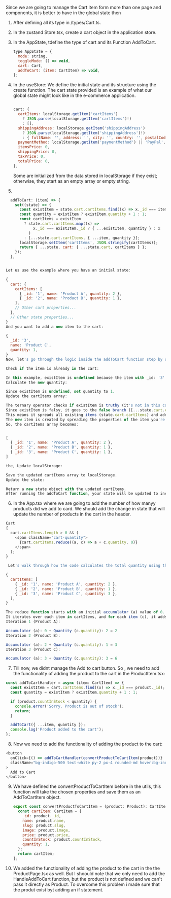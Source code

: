 Since we are going to manage the Cart item form more than one page and components, it is better to have in the global state then

1. After defining all its type in /types/Cart.ts.

2. In the zustand Store.tsx, create a cart object in the application store.

3. In the AppState, tdefine the type of cart and its Function AddToCart.

   ```js
   type AppState = {
     mode: string,
     toggleMode: () => void,
     cart: Cart,
     addToCart: (item: CartItem) => void,
   };
   ```

4. In the useStore:
   We define the initial state and its structure using the create function. The cart state provided is an example of what our global state might look like in the e-commerce application.

   ```js

   cart: {
     cartItems: localStorage.getItem('cartItems')
       ? JSON.parse(localStorage.getItem('cartItems')!)
       : [],
     shippingAddress: localStorage.getItem('shippingAddress')
       ? JSON.parse(localStorage.getItem('shippingAddress')!)
       : { fullName: '', address: '', city: '', country: '', postalCode: '' },
     paymentMethod: localStorage.getItem('paymentMethod') || 'PayPal',
     itemsPrice: 0,
     shippingPrice: 0,
     taxPrice: 0,
     totalPrice: 0,
   },

   ```

   Some are initialized from the data stored in localStorage if they exist; otherwise, they start as an empty array or empty string.

5.

```js
  addToCart: (item) => {
    set((state) => {
      const existItem = state.cart.cartItems.find((x) => x._id === item._id);
      const quantity = existItem ? existItem.quantity + 1 : 1;
      const cartItems = existItem
        ? state.cart.cartItems.map((x) =>
            x._id === existItem._id ? { ...existItem, quantity } : x
          )
        : [...state.cart.cartItems, { ...item, quantity }];
      localStorage.setItem('cartItems', JSON.stringify(cartItems));
      return { ...state, cart: { ...state.cart, cartItems } };
    });
  },


Let us use the example where you have an initial state:

{
  cart: {
    cartItems: [
      { _id: '1', name: 'Product A', quantity: 2 },
      { _id: '2', name: 'Product B', quantity: 1 },
    ],
    // Other cart properties...
  },
  // Other state properties...
}
And you want to add a new item to the cart:

{
  _id: '3',
  name: 'Product C',
  quantity: 1,
}
Now, let's go through the logic inside the addToCart function step by step:

Check if the item is already in the cart:

In this example, existItem is undefined because the item with _id: '3' is not in the cart yet.
Calculate the new quantity:

Since existItem is undefined, set quantity to 1.
Update the cartItems array:

The ternary operator checks if existItem is truthy (it's not in this case).
Since existItem is falsy, it goes to the false branch ([...state.cart.cartItems, { ...item, quantity }]).
This means it spreads all existing items (state.cart.cartItems) and adds a new item to the end of the array.
The new item is created by spreading the properties of the item you're trying to add ({ ...item }) and setting its quantity property to the calculated quantity (1).
So, the cartItems array becomes:


[
  { _id: '1', name: 'Product A', quantity: 2 },
  { _id: '2', name: 'Product B', quantity: 1 },
  { _id: '3', name: 'Product C', quantity: 1 },
]

the, Update localStorage:

Save the updated cartItems array to localStorage.
Update the state:

Return a new state object with the updated cartItems.
After running the addToCart function, your state will be updated to include the new item in the cart, and the cartItems array will now have the added item

```

6. In the App.tsx where we are going to add the number of how manyy products did we add to card. We should add the change in state that will update the number of products in the cart in the header.

```js
Cart
{
  cart.cartItems.length > 0 && (
    <span className="cart-quantity">
      {cart.cartItems.reduce((a, c) => a + c.quantity, 0)}
    </span>
  );
}

 Let's walk through how the code calculates the total quantity using the provided example cart:

{
  cartItems: [
    { _id: '1', name: 'Product A', quantity: 2 },
    { _id: '2', name: 'Product B', quantity: 1 },
    { _id: '3', name: 'Product C', quantity: 3 },
  ],
}

The reduce function starts with an initial accumulator (a) value of 0.
It iterates over each item in cartItems, and for each item (c), it adds the quantity of that item to the accumulator.
Iteration 1 (Product A):

Accumulator (a): 0 + Quantity (c.quantity): 2 = 2
Iteration 2 (Product B):

Accumulator (a): 2 + Quantity (c.quantity): 1 = 3
Iteration 3 (Product C):

Accumulator (a): 3 + Quantity (c.quantity): 3 = 6
```

7. Till now, we didnt manage the Add to cart button. So , we need to add the functionality of adding the product to the cart in the ProductItem.tsx:

```js
const addToCartHandler = async (item: CartItem) => {
  const existItem = cart.cartItems.find((x) => x._id === product._id);
  const quantity = existItem ? existItem.quantity + 1 : 1;

  if (product.countInStock < quantity) {
    console.error('Sorry. Product is out of stock');
    return;
  }

  addToCart({ ...item, quantity });
  console.log('Product added to the cart');
};
```

8. Now we need to add the functionality of adding the product to the cart:

```js
<button
  onClick={() => addToCartHandler(convertProductToCartItem(product))}
  className="bg-indigo-500 text-white py-2 px-4 rounded-md hover:bg-indigo-600"
>
  Add to Cart
</button>
```

9.  We have defined the convertProductToCartItem before in the utils, this function will take the chosen properties and save them as an AddToCartItem object.

    ```js
    export const convertProductToCartItem = (product: Product): CartItem => {
      const cartItem: CartItem = {
        _id: product._id,
        name: product.name,
        slug: product.slug,
        image: product.image,
        price: product.price,
        countInStock: product.countInStock,
        quantity: 1,
      };
      return cartItem;
    };
    ```

10. We added the functionality of adding the product to the cart in the the ProductPage.tsx as well.
    But I shoould note that we only need to add the HandleAddToCart function, but the product is not defined and we can't pass it directly as Product. To overcome this problem i made sure that the produt exist byt adding an if statement.
